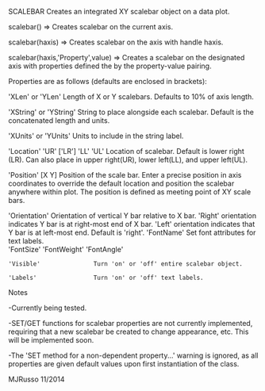 SCALEBAR 
Creates an integrated XY scalebar object on a data plot.

scalebar()                 =>  Creates scalebar on the current axis.

scalebar(haxis)            =>  Creates scalebar on the axis with handle haxis.

scalebar(haxis,'Property',value) => Creates a scalebar on the designated axis
                                    with properties defined the by the 
                                    property-value pairing.

Properties are as follows (defaults are enclosed in brackets):

  

  'XLen' or 'YLen'        Length of X or Y scalebars.  Defaults to 10% of 
                          axis length.

  'XString' or 'YString'  String to place alongside each scalebar.  Default is
                          the concatenated length and units.

  'XUnits' or 'YUnits'    Units to include in the string label.

  'Location'              'UR' ['LR'] 'LL' 'UL'
                          Location of scalebar. Default is lower right (LR).
                          Can also place in upper right(UR), lower left(LL),
                          and upper left(UL).                         

  'Position'              [X Y]
                          Position of the scale bar.  Enter a precise position
                          in axis coordinates to override the default location
                          and position the scalebar anywhere within plot. The
                          position is defined as meeting point of XY 
                          scale bars.

  'Orientation'           Orientation of vertical Y bar relative to X bar.
                          'Right' orientation indicates Y bar is at right-most
                          end of X bar. 'Left' orientation indicates that Y 
                          bar is at left-most end.  Default is 'right'.
    'FontName'              Set font attributes for text labels.             
    'FontSize'
    'FontWeight'
    'FontAngle'

    'Visible'               Turn 'on' or 'off' entire scalebar object.

    'Labels'                Turn 'on' or 'off' text labels.




Notes

-Currently being tested.

-SET/GET functions for scalebar properties are not currently implemented,
 requiring that a new scalebar be created to change appearance, etc.  This will
 be implemented soon.

-The 'SET method for a non-dependent property...' warning is ignored, as all 
 properties are given default values upon first instantiation of the class.


MJRusso 11/2014
